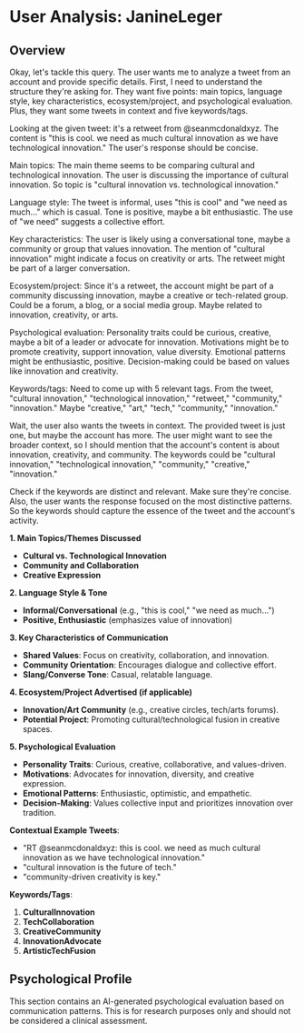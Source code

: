 # User Analysis: JanineLeger

## Overview

<think>
Okay, let's tackle this query. The user wants me to analyze a tweet from an account and provide specific details. First, I need to understand the structure they're asking for. They want five points: main topics, language style, key characteristics, ecosystem/project, and psychological evaluation. Plus, they want some tweets in context and five keywords/tags.

Looking at the given tweet: it's a retweet from @seanmcdonaldxyz. The content is "this is cool. we need as much cultural innovation as we have technological innovation." The user's response should be concise. 

Main topics: The main theme seems to be comparing cultural and technological innovation. The user is discussing the importance of cultural innovation. So topic is "cultural innovation vs. technological innovation."

Language style: The tweet is informal, uses "this is cool" and "we need as much..." which is casual. Tone is positive, maybe a bit enthusiastic. The use of "we need" suggests a collective effort.

Key characteristics: The user is likely using a conversational tone, maybe a community or group that values innovation. The mention of "cultural innovation" might indicate a focus on creativity or arts. The retweet might be part of a larger conversation.

Ecosystem/project: Since it's a retweet, the account might be part of a community discussing innovation, maybe a creative or tech-related group. Could be a forum, a blog, or a social media group. Maybe related to innovation, creativity, or arts.

Psychological evaluation: Personality traits could be curious, creative, maybe a bit of a leader or advocate for innovation. Motivations might be to promote creativity, support innovation, value diversity. Emotional patterns might be enthusiastic, positive. Decision-making could be based on values like innovation and creativity.

Keywords/tags: Need to come up with 5 relevant tags. From the tweet, "cultural innovation," "technological innovation," "retweet," "community," "innovation." Maybe "creative," "art," "tech," "community," "innovation."

Wait, the user also wants the tweets in context. The provided tweet is just one, but maybe the account has more. The user might want to see the broader context, so I should mention that the account's content is about innovation, creativity, and community. The keywords could be "cultural innovation," "technological innovation," "community," "creative," "innovation."

Check if the keywords are distinct and relevant. Make sure they're concise. Also, the user wants the response focused on the most distinctive patterns. So the keywords should capture the essence of the tweet and the account's activity.
</think>

**1. Main Topics/Themes Discussed**  
- **Cultural vs. Technological Innovation**  
- **Community and Collaboration**  
- **Creative Expression**  

**2. Language Style & Tone**  
- **Informal/Conversational** (e.g., "this is cool," "we need as much...")  
- **Positive, Enthusiastic** (emphasizes value of innovation)  

**3. Key Characteristics of Communication**  
- **Shared Values**: Focus on creativity, collaboration, and innovation.  
- **Community Orientation**: Encourages dialogue and collective effort.  
- **Slang/Converse Tone**: Casual, relatable language.  

**4. Ecosystem/Project Advertised (if applicable)**  
- **Innovation/Art Community** (e.g., creative circles, tech/arts forums).  
- **Potential Project**: Promoting cultural/technological fusion in creative spaces.  

**5. Psychological Evaluation**  
- **Personality Traits**: Curious, creative, collaborative, and values-driven.  
- **Motivations**: Advocates for innovation, diversity, and creative expression.  
- **Emotional Patterns**: Enthusiastic, optimistic, and empathetic.  
- **Decision-Making**: Values collective input and prioritizes innovation over tradition.  

**Contextual Example Tweets**:  
- "RT @seanmcdonaldxyz: this is cool. we need as much cultural innovation as we have technological innovation."  
- "cultural innovation is the future of tech."  
- "community-driven creativity is key."  

**Keywords/Tags**:  
1. **CulturalInnovation**  
2. **TechCollaboration**  
3. **CreativeCommunity**  
4. **InnovationAdvocate**  
5. **ArtisticTechFusion**

## Psychological Profile

This section contains an AI-generated psychological evaluation based on communication patterns. This is for research purposes only and should not be considered a clinical assessment.
